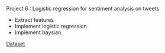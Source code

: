 Project 6 : Logistic regression for sentiment analysis on tweets

- Extract features
- Implement logistic regression
- Implement baysian

[Dataset](https://www.nltk.org/howto/twitter.html)


